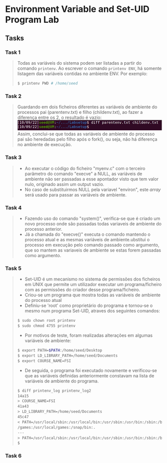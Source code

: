 # Environment Variable and Set-UID Program Lab

## Tasks

### Task 1
> Todas as variáveis do sistema podem ser listadas a partir do comando `printenv`. Ao escrever o comando `printenv ENV`, há somente listagem das variáveis contidas no ambiente ENV. Por exemplo:
> ````bash
> $ printenv PWD # /home/seed
> ````

 ### Task 2
> Guardando em dois ficheiros diferentes as variáveis de ambiente do processos pai (parentenv.txt) e filho (childenv.txt), ao fazer a diferença entre os 2, o resultado é vazio:
> ![](../img/lab4task2.png)
> Assim, conclui-se que todas as variáveis de ambiente do processo pai são heredadas pelo filho após o fork(), ou seja, não há diferença no ambiente de execução.


### Task 3
> - Ao executar o código do ficheiro "myenv.c" com o terceiro parâmetro do comando "execve" a NULL, as variáveis de ambiente não ser passadas a esse apontador visto que tem valor nulo, originado assim um output vazio.
> - No caso de substituirmos NULL pela variavel "environ", este *array* será usado para passar as variáveis de ambiente.


### Task 4
> - Fazendo uso do comando "system()", verifica-se que é criado um novo processo onde são passadas todas variaveis de ambiente do processo anterior.
> - Já a chamada do "execve()" executa o comando mantendo o processo atual e as mesmas variáveis de ambiente.ubstitui o processo em execução pelo comando passado como argumento, que so mantem as variaveis de ambiente se estas forem passadas como argumento.

### Task 5
> - Set-UID é um mecanismo no sistema de permissões dos ficheiros em UNIX que permite um utilizador executar um programa/ficheiro com as permissões do criador desse programa/ficheiro.
> - Criou-se um programa que mostra todas as variáveis de ambiente do processo atual 
> - Definiu-se 'root' como proprietário do programa e tornou-se o mesmo num programa Set-UID, atraves dos seguintes comandos: 
> ````bash
> $ sudo chown root printenv
> $ sudo chmod 4755 printenv
> ````
> - Por motivos de teste, foram realizadas alterações em algumas variáveis de ambiente:
> ````bash
> $ export PATH=$PATH:/home/seed/Desktop
> $ export LD_LIBRARY_PATH=/home/seed/Documents
> $ export COURSE_NAME=FSI
> ````
> - De seguida, o programa foi executado novamente e verificou-se que as variáveis definidas anteriormente constavam na lista de variáveis de ambiente do programa.
> ````bash
> $ diff printenv_log printenv_log2
> 14a15
> > COURSE_NAME=FSI
> 41a43
> > LD_LIBRARY_PATH=/home/seed/Documents
> 45c47
> < PATH=/usr/local/sbin:/usr/local/bin:/usr/sbin:/usr/bin:/sbin:/bin:/usr
> /games:/usr/local/games:/snap/bin:.
> ---
> > PATH=/usr/local/sbin:/usr/local/bin:/usr/sbin:/usr/bin:/sbin:/bin:/usr games:/usr/local/games:/snap/bin:.:/home/seed/Desktop
> $
> ````

### Task 6



